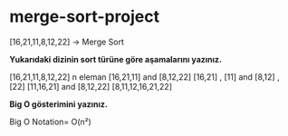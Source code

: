 # merge-sort-project

[16,21,11,8,12,22] -> Merge Sort

**Yukarıdaki dizinin sort türüne göre aşamalarını yazınız.**

[16,21,11,8,12,22] n eleman
[16,21,11] and [8,12,22]
[16,21] , [11] and [8,12] , [22]
[11,16,21] and [8,12,22]
[8,11,12,16,21,22]

**Big O gösterimini yazınız.**

Big O Notation= O(n²)

